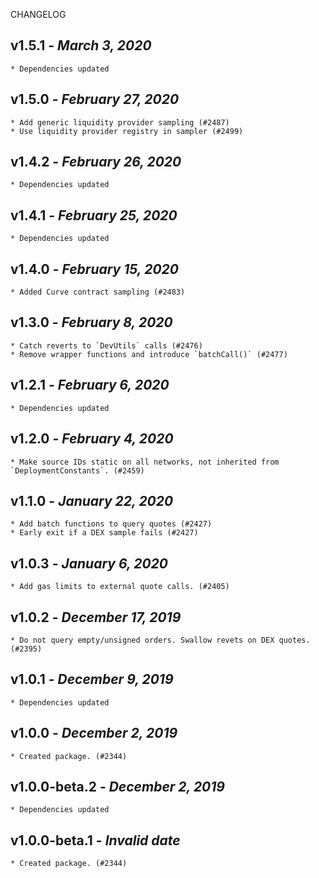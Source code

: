 <!--
changelogUtils.file is auto-generated using the monorepo-scripts package. Don't edit directly.
Edit the package's CHANGELOG.json file only.
-->

CHANGELOG

## v1.5.1 - _March 3, 2020_

    * Dependencies updated

## v1.5.0 - _February 27, 2020_

    * Add generic liquidity provider sampling (#2487)
    * Use liquidity provider registry in sampler (#2499)

## v1.4.2 - _February 26, 2020_

    * Dependencies updated

## v1.4.1 - _February 25, 2020_

    * Dependencies updated

## v1.4.0 - _February 15, 2020_

    * Added Curve contract sampling (#2483)

## v1.3.0 - _February 8, 2020_

    * Catch reverts to `DevUtils` calls (#2476)
    * Remove wrapper functions and introduce `batchCall()` (#2477)

## v1.2.1 - _February 6, 2020_

    * Dependencies updated

## v1.2.0 - _February 4, 2020_

    * Make source IDs static on all networks, not inherited from `DeploymentConstants`. (#2459)

## v1.1.0 - _January 22, 2020_

    * Add batch functions to query quotes (#2427)
    * Early exit if a DEX sample fails (#2427)

## v1.0.3 - _January 6, 2020_

    * Add gas limits to external quote calls. (#2405)

## v1.0.2 - _December 17, 2019_

    * Do not query empty/unsigned orders. Swallow revets on DEX quotes. (#2395)

## v1.0.1 - _December 9, 2019_

    * Dependencies updated

## v1.0.0 - _December 2, 2019_

    * Created package. (#2344)

## v1.0.0-beta.2 - _December 2, 2019_

    * Dependencies updated

## v1.0.0-beta.1 - _Invalid date_

    * Created package. (#2344)
